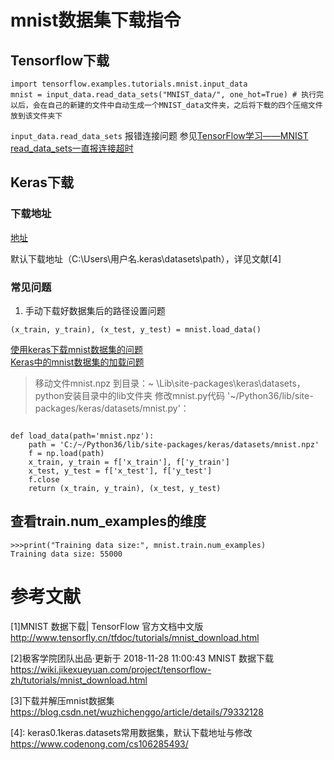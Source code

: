 # mnist数据集下载指令 
## Tensorflow下载
```
import tensorflow.examples.tutorials.mnist.input_data
mnist = input_data.read_data_sets("MNIST_data/", one_hot=True) # 执行完以后，会在自己的新建的文件中自动生成一个MNIST_data文件夹，之后将下载的四个压缩文件放到该文件夹下
```

`input_data.read_data_sets` 报错连接问题
参见[TensorFlow学习——MNIST read_data_sets一直报连接超时](https://blog.csdn.net/c20081052/article/details/79101499)

## Keras下载
### 下载地址
[地址](http://yann.lecun.com/exdb/mnist/)
  
默认下载地址（C:\Users\用户名.keras\datasets\path），详见文献[4]

### 常见问题
1. 手动下载好数据集后的路径设置问题  
```
(x_train, y_train), (x_test, y_test) = mnist.load_data()
```
[使用keras下载mnist数据集的问题](https://blog.csdn.net/weixin_43204128/article/details/88976926)  
[Keras中的mnist数据集的加载问题](https://blog.csdn.net/qq_25005311/article/details/97255959)  

>移动文件mnist.npz 到目录：~ \Lib\site-packages\keras\datasets，python安装目录中的lib文件夹
修改mnist.py代码 '~/Python36/lib/site-packages/keras/datasets/mnist.py'：

```

def load_data(path='mnist.npz'):
    path = 'C:/~/Python36/lib/site-packages/keras/datasets/mnist.npz'
    f = np.load(path)
    x_train, y_train = f['x_train'], f['y_train']
    x_test, y_test = f['x_test'], f['y_test']
    f.close
    return (x_train, y_train), (x_test, y_test)

```



## 查看train.num_examples的维度
```
>>>print("Training data size:", mnist.train.num_examples)
Training data size: 55000

```


# 参考文献
[1]MNIST 数据下载| TensorFlow 官方文档中文版 <http://www.tensorfly.cn/tfdoc/tutorials/mnist_download.html>  

[2]极客学院团队出品·更新于 2018-11-28 11:00:43 MNIST 数据下载 <https://wiki.jikexueyuan.com/project/tensorflow-zh/tutorials/mnist_download.html>  

[3]下载并解压mnist数据集 <https://blog.csdn.net/wuzhichenggo/article/details/79332128>
  
[4]: keras0.1keras.datasets常用数据集，默认下载地址与修改 <https://www.codenong.com/cs106285493/>  
  
[5]: Ubuntu下Tensorflow加载MNIST数据集(数据下载和读取)<https://blog.csdn.net/m0_37592397/article/details/78514876>
